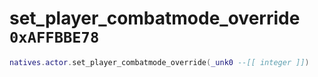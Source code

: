 # set_player_combatmode_override `0xAFFBBE78`

```lua
natives.actor.set_player_combatmode_override(_unk0 --[[ integer ]])
```